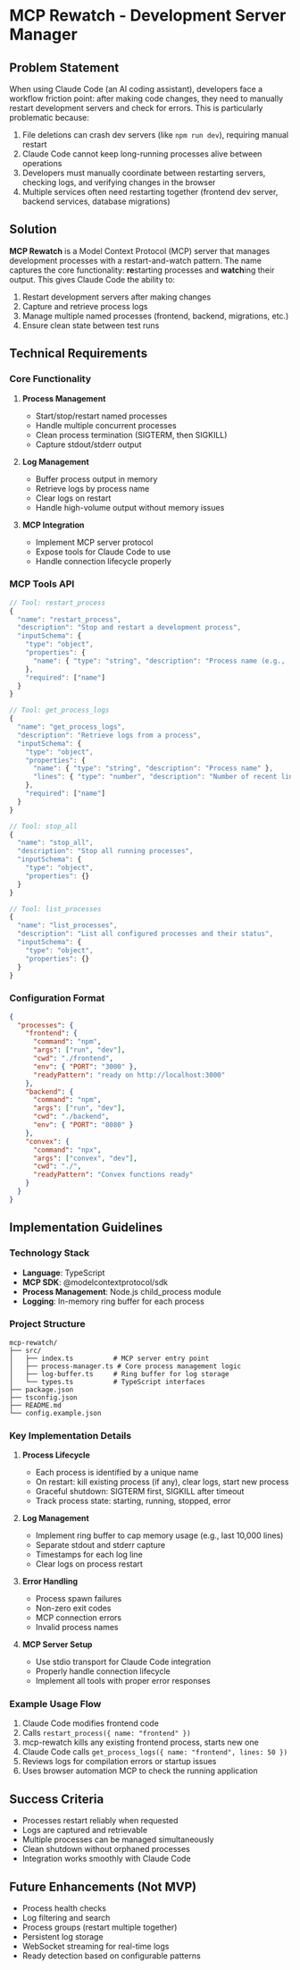 # MCP Rewatch - Development Server Manager

## Problem Statement

When using Claude Code (an AI coding assistant), developers face a workflow friction point: after making code changes, they need to manually restart development servers and check for errors. This is particularly problematic because:

1. File deletions can crash dev servers (like `npm run dev`), requiring manual restart
2. Claude Code cannot keep long-running processes alive between operations
3. Developers must manually coordinate between restarting servers, checking logs, and verifying changes in the browser
4. Multiple services often need restarting together (frontend dev server, backend services, database migrations)

## Solution

**MCP Rewatch** is a Model Context Protocol (MCP) server that manages development processes with a restart-and-watch pattern. The name captures the core functionality: **re**starting processes and **watch**ing their output. This gives Claude Code the ability to:

1. Restart development servers after making changes
2. Capture and retrieve process logs
3. Manage multiple named processes (frontend, backend, migrations, etc.)
4. Ensure clean state between test runs

## Technical Requirements

### Core Functionality

1. **Process Management**
   - Start/stop/restart named processes
   - Handle multiple concurrent processes
   - Clean process termination (SIGTERM, then SIGKILL)
   - Capture stdout/stderr output

2. **Log Management**
   - Buffer process output in memory
   - Retrieve logs by process name
   - Clear logs on restart
   - Handle high-volume output without memory issues

3. **MCP Integration**
   - Implement MCP server protocol
   - Expose tools for Claude Code to use
   - Handle connection lifecycle properly

### MCP Tools API

```typescript
// Tool: restart_process
{
  "name": "restart_process",
  "description": "Stop and restart a development process",
  "inputSchema": {
    "type": "object",
    "properties": {
      "name": { "type": "string", "description": "Process name (e.g., 'frontend', 'backend')" }
    },
    "required": ["name"]
  }
}

// Tool: get_process_logs
{
  "name": "get_process_logs",
  "description": "Retrieve logs from a process",
  "inputSchema": {
    "type": "object",
    "properties": {
      "name": { "type": "string", "description": "Process name" },
      "lines": { "type": "number", "description": "Number of recent lines to retrieve (default: all)" }
    },
    "required": ["name"]
  }
}

// Tool: stop_all
{
  "name": "stop_all",
  "description": "Stop all running processes",
  "inputSchema": {
    "type": "object",
    "properties": {}
  }
}

// Tool: list_processes
{
  "name": "list_processes",
  "description": "List all configured processes and their status",
  "inputSchema": {
    "type": "object",
    "properties": {}
  }
}
```

### Configuration Format

```json
{
  "processes": {
    "frontend": {
      "command": "npm",
      "args": ["run", "dev"],
      "cwd": "./frontend",
      "env": { "PORT": "3000" },
      "readyPattern": "ready on http://localhost:3000"
    },
    "backend": {
      "command": "npm",
      "args": ["run", "dev"],
      "cwd": "./backend",
      "env": { "PORT": "8080" }
    },
    "convex": {
      "command": "npx",
      "args": ["convex", "dev"],
      "cwd": "./",
      "readyPattern": "Convex functions ready"
    }
  }
}
```

## Implementation Guidelines

### Technology Stack
- **Language**: TypeScript
- **MCP SDK**: @modelcontextprotocol/sdk
- **Process Management**: Node.js child_process module
- **Logging**: In-memory ring buffer for each process

### Project Structure
```
mcp-rewatch/
├── src/
│   ├── index.ts          # MCP server entry point
│   ├── process-manager.ts # Core process management logic
│   ├── log-buffer.ts     # Ring buffer for log storage
│   └── types.ts          # TypeScript interfaces
├── package.json
├── tsconfig.json
├── README.md
└── config.example.json
```

### Key Implementation Details

1. **Process Lifecycle**
   - Each process is identified by a unique name
   - On restart: kill existing process (if any), clear logs, start new process
   - Graceful shutdown: SIGTERM first, SIGKILL after timeout
   - Track process state: starting, running, stopped, error

2. **Log Management**
   - Implement ring buffer to cap memory usage (e.g., last 10,000 lines)
   - Separate stdout and stderr capture
   - Timestamps for each log line
   - Clear logs on process restart

3. **Error Handling**
   - Process spawn failures
   - Non-zero exit codes
   - MCP connection errors
   - Invalid process names

4. **MCP Server Setup**
   - Use stdio transport for Claude Code integration
   - Properly handle connection lifecycle
   - Implement all tools with proper error responses

### Example Usage Flow

1. Claude Code modifies frontend code
2. Calls `restart_process({ name: "frontend" })`
3. mcp-rewatch kills any existing frontend process, starts new one
4. Claude Code calls `get_process_logs({ name: "frontend", lines: 50 })`
5. Reviews logs for compilation errors or startup issues
6. Uses browser automation MCP to check the running application

## Success Criteria

- Processes restart reliably when requested
- Logs are captured and retrievable
- Multiple processes can be managed simultaneously
- Clean shutdown without orphaned processes
- Integration works smoothly with Claude Code

## Future Enhancements (Not MVP)

- Process health checks
- Log filtering and search
- Process groups (restart multiple together)
- Persistent log storage
- WebSocket streaming for real-time logs
- Ready detection based on configurable patterns
